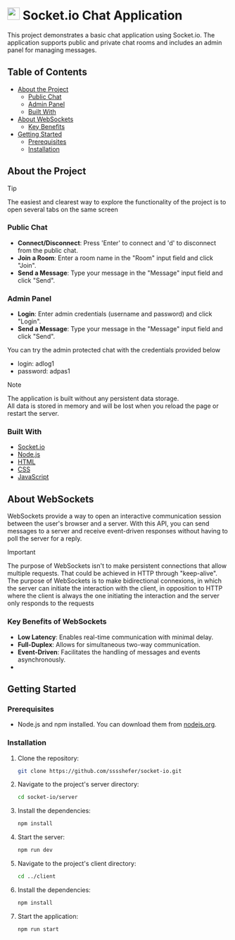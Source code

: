 # <img src="https://github.com/sssshefer/socket-io/assets/63253440/d6520745-df48-41df-9ae4-e4f12e97169c" alt="socket-io" height="28"> Socket.io Chat Application

This project demonstrates a basic chat application using Socket.io. The application supports public and private chat rooms and includes an admin panel for managing messages.

## Table of Contents
- [About the Project](#about-the-project)
  - [Public Chat](#public-chat)
  - [Admin Panel](#admin-panel)
  - [Built With](#built-with)
- [About WebSockets](#about-websockets)
  - [Key Benefits](#key-benefits-of-websockets)
- [Getting Started](#getting-started)
  - [Prerequisites](#prerequisites)
  - [Installation](#installation)
  
## About the Project

> [!TIP]
> The easiest and clearest way to explore the functionality of the project is to <br/> open several tabs on the same screen
> 
### Public Chat
- **Connect/Disconnect**: Press 'Enter' to connect and 'd' to disconnect from the public chat.
- **Join a Room**: Enter a room name in the "Room" input field and click "Join".
- **Send a Message**: Type your message in the "Message" input field and click "Send".

### Admin Panel
- **Login**: Enter admin credentials (username and password) and click "Login".
- **Send a Message**: Type your message in the "Message" input field and click "Send".

 You can try the admin protected chat with the credentials provided below
  - login: adlog1
  - password: adpas1
    
> [!NOTE]  
> The application is built without any persistent data storage. <br/> All data is stored in memory and will be lost when you reload the page or restart the server.
 
### Built With
- [Socket.io](https://socket.io/)
- [Node.js](https://nodejs.org/)
- [HTML](https://developer.mozilla.org/en-US/docs/Web/HTML)
- [CSS](https://developer.mozilla.org/en-US/docs/Web/CSS)
- [JavaScript](https://developer.mozilla.org/en-US/docs/Web/JavaScript)

## About WebSockets

WebSockets provide a way to open an interactive communication session between the user's browser and a server. With this API, you can send messages to a server and receive event-driven responses without having to poll the server for a reply.

> [!IMPORTANT]  
> The purpose of WebSockets isn't to make persistent connections that allow multiple requests. That could be achieved in HTTP through "keep-alive". The purpose of WebSockets is to make bidirectional connexions, in which the server can initiate the interaction with the client, in opposition to HTTP where the client is always the one initiating the interaction and the server only responds to the requests

### Key Benefits of WebSockets
- **Low Latency**: Enables real-time communication with minimal delay.
- **Full-Duplex**: Allows for simultaneous two-way communication.
- **Event-Driven**: Facilitates the handling of messages and events asynchronously.
- 
## Getting Started

### Prerequisites
- Node.js and npm installed. You can download them from [nodejs.org](https://nodejs.org/).

### Installation
1. Clone the repository:
    ```sh
    git clone https://github.com/sssshefer/socket-io.git
    ```
2. Navigate to the project's server directory:
    ```sh
    cd socket-io/server
    ```
3. Install the dependencies:
    ```sh
    npm install
    ```

4. Start the server:
    ```sh
    npm run dev
    ```
5. Navigate to the project's client directory:
    ```sh
    cd ../client
    ```
6. Install the dependencies:
    ```sh
    npm install
    ```

7. Start the application:
    ```sh
    npm run start
    ```
